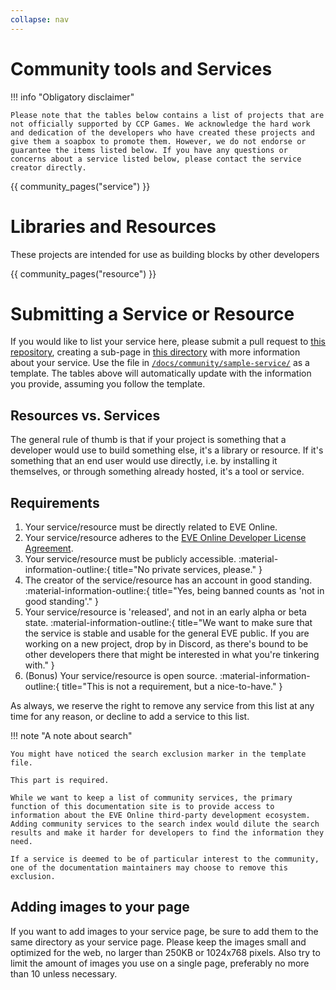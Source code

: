 ```yaml
---
collapse: nav
---
```


# Community tools and Services

!!! info "Obligatory disclaimer"

    Please note that the tables below contains a list of projects that are not officially supported by CCP Games. We acknowledge the hard work and dedication of the developers who have created these projects and give them a soapbox to promote them. However, we do not endorse or guarantee the items listed below. If you have any questions or concerns about a service listed below, please contact the service creator directly.

{{ community_pages("service") }}

# Libraries and Resources

These projects are intended for use as building blocks by other developers

{{ community_pages("resource") }}

# Submitting a Service or Resource

If you would like to list your service here, please submit a pull request to [this repository](https://github.com/esi/esi-docs), creating a sub-page in [this directory](https://github.com/esi/esi-docs/tree/main/docs/community) with more information about your service. Use the file in [`/docs/community/sample-service/`](https://github.com/esi/esi-docs/tree/main/docs/community/sample-service) as a template. The tables above will automatically update with the information you provide, assuming you follow the template.

## Resources vs. Services

The general rule of thumb is that if your project is something that a developer would use to build something else, it's a library or resource. If it's something that an end user would use directly, i.e. by installing it themselves, or through something already hosted, it's a tool or service.

## Requirements

1. Your service/resource must be directly related to EVE Online.
2. Your service/resource adheres to the [EVE Online Developer License Agreement](/license-agreement).
3. Your service/resource must be publicly accessible. :material-information-outline:{ title="No private services, please." }
4. The creator of the service/resource has an account in good standing. :material-information-outline:{ title="Yes, being banned counts as 'not in good standing'." }
5. Your service/resource is 'released', and not in an early alpha or beta state. :material-information-outline:{ title="We want to make sure that the service is stable and usable for the general EVE public. If you are working on a new project, drop by in Discord, as there's bound to be other developers there that might be interested in what you're tinkering with." }
6. (Bonus) Your service/resource is open source. :material-information-outline:{ title="This is not a requirement, but a nice-to-have." }

As always, we reserve the right to remove any service from this list at any time for any reason, or decline to add a service to this list.

!!! note "A note about search"

    You might have noticed the search exclusion marker in the template file.

    This part is required.

    While we want to keep a list of community services, the primary function of this documentation site is to provide access to information about the EVE Online third-party development ecosystem.
    Adding community services to the search index would dilute the search results and make it harder for developers to find the information they need.

    If a service is deemed to be of particular interest to the community, one of the documentation maintainers may choose to remove this exclusion.

## Adding images to your page

If you want to add images to your service page, be sure to add them to the same directory as your service page. Please keep the images small and optimized for the web, no larger than 250KB or 1024x768 pixels. Also try to limit the amount of images you use on a single page, preferably no more than 10 unless necessary.
